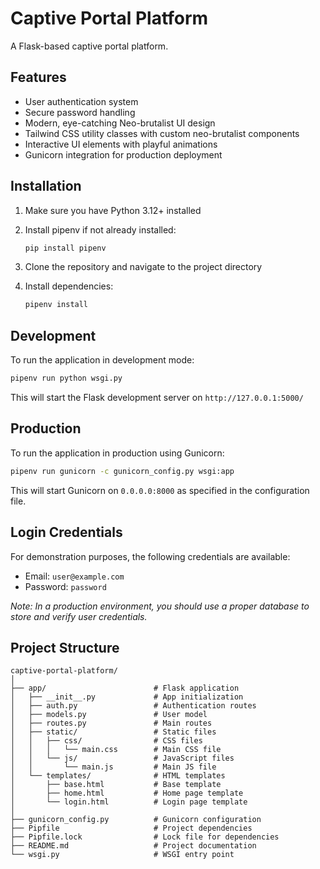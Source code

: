 # Captive Portal Platform

A Flask-based captive portal platform.

## Features

- User authentication system
- Secure password handling
- Modern, eye-catching Neo-brutalist UI design
- Tailwind CSS utility classes with custom neo-brutalist components
- Interactive UI elements with playful animations
- Gunicorn integration for production deployment

## Installation

1. Make sure you have Python 3.12+ installed
2. Install pipenv if not already installed:

   ```bash
   pip install pipenv
   ```

3. Clone the repository and navigate to the project directory
4. Install dependencies:

   ```bash
   pipenv install
   ```

## Development

To run the application in development mode:

```bash
pipenv run python wsgi.py
```

This will start the Flask development server on `http://127.0.0.1:5000/`

## Production

To run the application in production using Gunicorn:

```bash
pipenv run gunicorn -c gunicorn_config.py wsgi:app
```

This will start Gunicorn on `0.0.0.0:8000` as specified in the configuration file.

## Login Credentials

For demonstration purposes, the following credentials are available:

- Email: `user@example.com`
- Password: `password`

*Note: In a production environment, you should use a proper database to store and verify user credentials.*

## Project Structure

```text
captive-portal-platform/
│
├── app/                        # Flask application
│   ├── __init__.py             # App initialization
│   ├── auth.py                 # Authentication routes
│   ├── models.py               # User model
│   ├── routes.py               # Main routes
│   ├── static/                 # Static files
│   │   ├── css/                # CSS files
│   │   │   └── main.css        # Main CSS file
│   │   └── js/                 # JavaScript files
│   │       └── main.js         # Main JS file
│   └── templates/              # HTML templates
│       ├── base.html           # Base template
│       ├── home.html           # Home page template
│       └── login.html          # Login page template
│
├── gunicorn_config.py          # Gunicorn configuration
├── Pipfile                     # Project dependencies
├── Pipfile.lock                # Lock file for dependencies
├── README.md                   # Project documentation
└── wsgi.py                     # WSGI entry point
```
